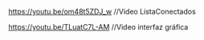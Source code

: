https://youtu.be/om48t5ZDJ_w    //Video ListaConectados

https://youtu.be/TLuatC7L-AM    //Video interfaz gráfica
